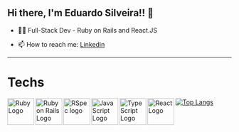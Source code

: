 <h2> Hi there, I'm Eduardo Silveira!! 👋 </h2>

- :man_technologist: Full-Stack Dev - Ruby on Rails and React.JS

- 📫 How to reach me: <a href= "https://www.linkedin.com/in/eduardo-lu-silveira/" target="_blank"> Linkedin </a>

---

<h1>Techs</h1>
<img src="https://cdn.jsdelivr.net/gh/devicons/devicon/icons/ruby/ruby-plain.svg" alt="Ruby Logo" width="60" height="60" align="left" title="Ruby"/>
<img src="https://cdn.jsdelivr.net/gh/devicons/devicon/icons/rails/rails-plain.svg" alt="Ruby on Rails Logo" width="60" height="60" align="left" title="Ruby on Rails"/>
<img src="https://cdn.jsdelivr.net/gh/devicons/devicon/icons/rspec/rspec-original.svg" alt="RSpec logo" width="60" height="60" align="left" title="RSpec" />
<img src="https://cdn.jsdelivr.net/gh/devicons/devicon/icons/javascript/javascript-original.svg" alt="JavaScript Logo"width="60" height="60" align="left" title="JavaScript" />
<img src="https://cdn.jsdelivr.net/gh/devicons/devicon/icons/typescript/typescript-original.svg" alt="TypeScript Logo" width="60" height="60" align="left" title="TypeScript" />
<img src="https://cdn.worldvectorlogo.com/logos/react-2.svg" alt="React Logo" width="60" height="60" align="left" title="React.JS" />

[![Top Langs](https://github-readme-stats.vercel.app/api/top-langs/?username=luisMSAmorim&layout=compact&show_icons=true&theme=chartreuse-dark&exclude_repo=empresaX,BlogX&hide=HTML,EJS,Handlebars,Haml,CSS,cshtml,scss)](https://github.com/luisMSAmorim/github-readme-stats)
